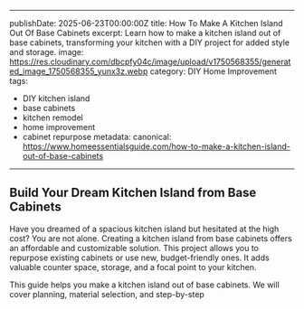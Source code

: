 
---
publishDate: 2025-06-23T00:00:00Z
title: How To Make A Kitchen Island Out Of Base Cabinets
excerpt: Learn how to make a kitchen island out of base cabinets, transforming your kitchen with a DIY project for added style and storage.
image: https://res.cloudinary.com/dbcpfy04c/image/upload/v1750568355/generated_image_1750568355_yunx3z.webp
category: DIY Home Improvement
tags:
  - DIY kitchen island
  - base cabinets
  - kitchen remodel
  - home improvement
  - cabinet repurpose
metadata:
  canonical: https://www.homeessentialsguide.com/how-to-make-a-kitchen-island-out-of-base-cabinets
---

## Build Your Dream Kitchen Island from Base Cabinets

Have you dreamed of a spacious kitchen island but hesitated at the high cost? You are not alone. Creating a kitchen island from base cabinets offers an affordable and customizable solution. This project allows you to repurpose existing cabinets or use new, budget-friendly ones. It adds valuable counter space, storage, and a focal point to your kitchen.

This guide helps you make a kitchen island out of base cabinets. We will cover planning, material selection, and step-by-step